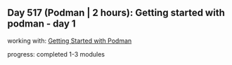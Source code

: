 ## Day 517 (Podman | 2 hours): Getting started with podman - day 1

working with: [Getting Started with Podman](https://www.pluralsight.com/courses/podman-getting-started)

progress: completed 1-3 modules
